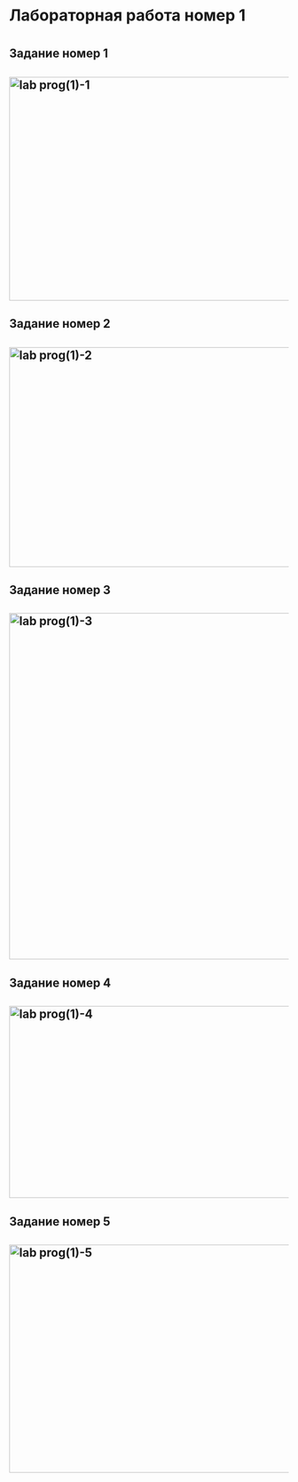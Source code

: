 <h1>Лабораторная работа номер 1<h1>
<h2>Задание номер 1<h2>
<img width="757" height="403" alt="lab prog(1)-1" src="https://github.com/user-attachments/assets/ddb76d45-53a7-45d7-86ae-b6fff545fc74" />
<h2>Задание номер 2<h2>
<img width="664" height="396" alt="lab prog(1)-2" src="https://github.com/user-attachments/assets/a4ffa9a7-d028-4938-8493-0b3af8b80e67" />
<h2>Задание номер 3<h2>
<img width="828" height="624" alt="lab prog(1)-3" src="https://github.com/user-attachments/assets/61c3b2b7-4370-4d51-a197-630a1efea7a5" />
<h2>Задание номер 4<h2>
<img width="641" height="346" alt="lab prog(1)-4" src="https://github.com/user-attachments/assets/8c44a8ed-bc5d-490c-b2d4-70d35d03db99" />
<h2>Задание номер 5<h2>
<img width="750" height="411" alt="lab prog(1)-5" src="https://github.com/user-attachments/assets/6d0d7f30-e291-45f7-a9db-f9cd17d2528b" />




